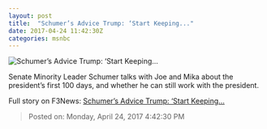 ```yaml
---
layout: post
title:  "Schumer’s Advice Trump: ‘Start Keeping..."
date: 2017-04-24 11:42:30Z
categories: msnbc
---
```


![Schumer’s Advice Trump: ‘Start Keeping...](http://media1.s-nbcnews.com/j/MSNBC/Components/Video/201704/2017-04-24T11-46-26-766Z--1280x720.video_1067x600.jpg)

Senate Minority Leader Schumer talks with Joe and Mika about the president’s first 100 days, and whether he can still work with the president.


Full story on F3News: [Schumer’s Advice Trump: ‘Start Keeping...](http://www.f3nws.com/n/dcPaU)

> Posted on: Monday, April 24, 2017 4:42:30 PM
